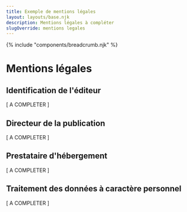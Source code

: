 ```yaml
---
title: Exemple de mentions légales
layout: layouts/base.njk
description: Mentions légales à compléter
slugOverride: mentions legales
---
```

<div>
{% include "components/breadcrumb.njk" %}
</div>

# Mentions légales

## Identification de l'éditeur

[ A COMPLETER ]

## Directeur de la publication

[ A COMPLETER ]

## Prestataire d'hébergement

[ A COMPLETER ]

## Traitement des données à caractère personnel

[ A COMPLETER ]